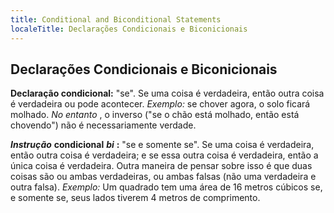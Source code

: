 ```yaml
---
title: Conditional and Biconditional Statements
localeTitle: Declarações Condicionais e Biconicionais
---
```

## Declarações Condicionais e Biconicionais

**Declaração condicional:** "se". Se uma coisa é verdadeira, então outra coisa é verdadeira ou pode acontecer. _Exemplo:_ se chover agora, o solo ficará molhado. _No entanto_ , o inverso ("se o chão está molhado, então está chovendo") não é necessariamente verdade.

**_Instrução_** **condicional** **_bi_** **:** "se e somente se". Se uma coisa é verdadeira, então outra coisa é verdadeira; e se essa outra coisa é verdadeira, então a única coisa é verdadeira. Outra maneira de pensar sobre isso é que duas coisas são ou ambas verdadeiras, ou ambas falsas (não uma verdadeira e outra falsa). _Exemplo:_ Um quadrado tem uma área de 16 metros cúbicos se, e somente se, seus lados tiverem 4 metros de comprimento.